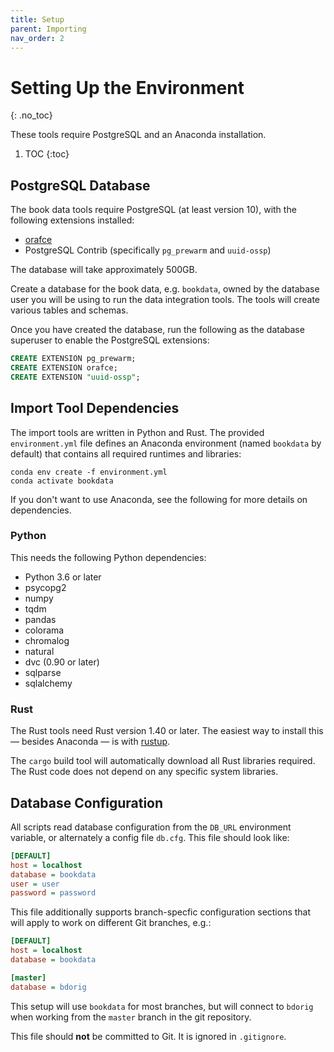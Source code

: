 ```yaml
---
title: Setup
parent: Importing
nav_order: 2
---
```


# Setting Up the Environment
{: .no_toc}

These tools require PostgreSQL and an Anaconda installation.

1. TOC
{:toc}

## PostgreSQL Database

The book data tools require PostgreSQL (at least version 10), with the following extensions installed:

* [orafce](https://github.com/orafce/orafce)
* PostgreSQL Contrib (specifically `pg_prewarm` and `uuid-ossp`)

The database will take approximately 500GB.

Create a database for the book data, e.g. `bookdata`, owned by the database user you will be using to run the data integration tools.  The tools will create various tables and schemas.

Once you have created the database, run the following as the database superuser to enable the PostgreSQL extensions:

```sql
CREATE EXTENSION pg_prewarm;
CREATE EXTENSION orafce;
CREATE EXTENSION "uuid-ossp";
```

## Import Tool Dependencies

The import tools are written in Python and Rust.  The provided `environment.yml` file defines an Anaconda environment (named `bookdata` by default) that contains all required runtimes and libraries:

    conda env create -f environment.yml
    conda activate bookdata

If you don't want to use Anaconda, see the following for more details on dependencies.

### Python

This needs the following Python dependencies:

- Python 3.6 or later
- psycopg2
- numpy
- tqdm
- pandas
- colorama
- chromalog
- natural
- dvc (0.90 or later)
- sqlparse
- sqlalchemy

### Rust

The Rust tools need Rust version 1.40 or later.  The easiest way to install this — besides Anaconda — is with
[rustup](https://www.rust-lang.org/learn/get-started).

The `cargo` build tool will automatically download all Rust libraries required.  The Rust code does not depend on any specific system libraries.

## Database Configuration

All scripts read database configuration from the `DB_URL` environment variable, or alternately
a config file `db.cfg`.  This file should look like:

```ini
[DEFAULT]
host = localhost
database = bookdata
user = user
password = password
```

This file additionally supports branch-specfic configuration sections that will apply to work
on different Git branches, e.g.:

```ini
[DEFAULT]
host = localhost
database = bookdata

[master]
database = bdorig
```

This setup will use `bookdata` for most branches, but will connect to `bdorig` when working
from the `master` branch in the git repository.

This file should **not** be committed to Git.  It is ignored in `.gitignore`.
